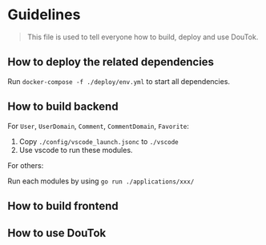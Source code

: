 # Guidelines

> This file is used to tell everyone how to build, deploy and use DouTok.

## How to deploy the related dependencies

Run `docker-compose -f ./deploy/env.yml` to start all dependencies.

## How to build backend

For `User`, `UserDomain`, `Comment`, `CommentDomain`, `Favorite`:

1. Copy `./config/vscode_launch.jsonc` to `./vscode`
2. Use vscode to run these modules.

For others:

Run each modules by using `go run ./applications/xxx/`

## How to build frontend

## How to use DouTok
